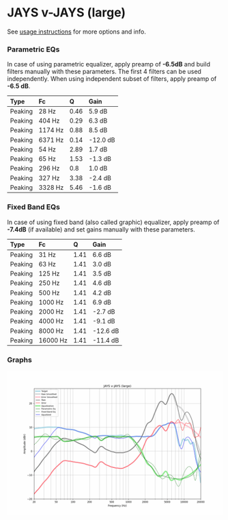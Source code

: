 # JAYS v-JAYS (large)
See [usage instructions](https://github.com/jaakkopasanen/AutoEq#usage) for more options and info.

### Parametric EQs
In case of using parametric equalizer, apply preamp of **-6.5dB** and build filters manually
with these parameters. The first 4 filters can be used independently.
When using independent subset of filters, apply preamp of **-6.5 dB**.

| Type    | Fc      |    Q | Gain     |
|:--------|:--------|:-----|:---------|
| Peaking | 28 Hz   | 0.46 | 5.9 dB   |
| Peaking | 404 Hz  | 0.29 | 6.3 dB   |
| Peaking | 1174 Hz | 0.88 | 8.5 dB   |
| Peaking | 6371 Hz | 0.14 | -12.0 dB |
| Peaking | 54 Hz   | 2.89 | 1.7 dB   |
| Peaking | 65 Hz   | 1.53 | -1.3 dB  |
| Peaking | 296 Hz  | 0.8  | 1.0 dB   |
| Peaking | 327 Hz  | 3.38 | -2.4 dB  |
| Peaking | 3328 Hz | 5.46 | -1.6 dB  |

### Fixed Band EQs
In case of using fixed band (also called graphic) equalizer, apply preamp of **-7.4dB**
(if available) and set gains manually with these parameters.

| Type    | Fc       |    Q | Gain     |
|:--------|:---------|:-----|:---------|
| Peaking | 31 Hz    | 1.41 | 6.6 dB   |
| Peaking | 63 Hz    | 1.41 | 3.0 dB   |
| Peaking | 125 Hz   | 1.41 | 3.5 dB   |
| Peaking | 250 Hz   | 1.41 | 4.6 dB   |
| Peaking | 500 Hz   | 1.41 | 4.2 dB   |
| Peaking | 1000 Hz  | 1.41 | 6.9 dB   |
| Peaking | 2000 Hz  | 1.41 | -2.7 dB  |
| Peaking | 4000 Hz  | 1.41 | -9.1 dB  |
| Peaking | 8000 Hz  | 1.41 | -12.6 dB |
| Peaking | 16000 Hz | 1.41 | -11.4 dB |

### Graphs
![](./JAYS%20v-JAYS%20(large).png)
